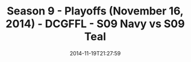 ---
title: Season 9 - Playoffs (November 16, 2014) - DCGFFL - S09 Navy vs S09 Teal
teams-score:
- team: _teams/s09-navy-rear-admirals.md
  score:
- team: _teams/s09-teal.md
  score: 26
mvp: Sheerod Wilkerson (Navy), Charlie Salem (Teal)
game-ball: N/A
season: 9
week:
date: '2014-11-19T21:27:59'
pageid: season-9-playoffs-4463-vs-4469
---